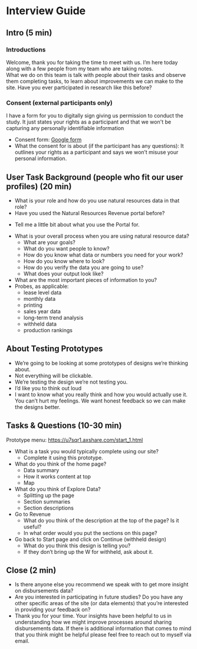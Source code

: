 # Interview Guide

## Intro (5 min)
### Introductions
Welcome, thank you for taking the time to meet with us.  I’m here today along with a few people from my team who are taking notes.  
What we do on this team is talk with people about their tasks and observe them completing tasks, to learn about improvements we can make to the site.  Have you ever participated in research like this before?
### Consent (external participants only)
I have a form for you to digitally sign giving us permission to conduct the study. It just states your rights as a participant and that we won't be capturing any personally identifiable information
* Consent form: [Google form](https://docs.google.com/forms/d/e/1FAIpQLSenUo9tqJx7vCoM0egah927IkJO5WEQIEBckXgrOaGOxUjLqg/viewform)
* What the consent for is about (if the participant has any questions): It outlines your rights as a participant and says we won’t misuse your personal information.


## User Task Background (people who fit our user profiles) (20 min)
* What is your role and how do you use natural resources data in that role?
* Have you used the Natural Resources Revenue portal before?
 - Tell me a little bit about what you use the Portal for.
* What is your overall process when you are using natural resource data?
  - What are your goals?
  - What do you want people to know?
  - How do you know what data or numbers you need for your work?
  - How do you know where to look?
  - How do you verify the data you are going to use?
  - What does your output look like?
* What are the most important pieces of information to you?
* Probes, as applicable:
  - lease level data
  - monthly data
  - printing
  - sales year data
  - long-term trend analysis
  - withheld data
  - production rankings


## About Testing Prototypes
* We’re going to be looking at some prototypes of designs we’re thinking about.
* Not everything will be clickable.  
* We’re testing the design we’re not testing you.
* I’d like you to think out loud
* I want to know what you really think and how you would actually use it.  You can’t hurt my feelings. We want honest feedback so we can make the designs better.

## Tasks & Questions (10-30 min)
Prototype menu: https://u7sqr1.axshare.com/start_1.html

* What is a task you would typically complete using our site?
  - Complete it using this prototype.
* What do you think of the home page?
  - Data summary
  - How it works content at top
  - Map
* What do you think of Explore Data?
  - Splitting up the page
  - Section summaries
  - Section descriptions
* Go to Revenue
  - What do you think of the description at the top of the page?  Is it useful?
  - In what order would you put the sections on this page?
* Go back to Start page and click on Continue (withheld design)
  - What do you think this design is telling you?
  - If they don’t bring up the W for withheld, ask about it.




## Close (2 min)
* Is there anyone else you recommend we speak with to get more insight on disbursements data?
* Are you interested in participating in future studies? Do you have any other specific areas of the site (or data elements) that you’re interested in providing your feedback on?
* Thank you for your time. Your insights have been helpful to us in understanding how we might improve processes around sharing disbursements data. If there is additional information that comes to mind that you think might be helpful please feel free to reach out to myself via email.
